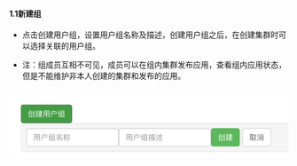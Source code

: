 
    
    
#### 1.1新建组
  *  点击创建用户组，设置用户组名称及描述，创建用户组之后，在创建集群时可以选择关联的用户组。
  
  *  注：组成员互相不可见，成员可以在组内集群发布应用，查看组内应用状态，但是不能维护非本人创建的集群和发布的应用。
  
   ![添加组](addusergp2.png)
   
 
